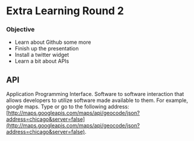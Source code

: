 # Extra Learning Round 2

### Objective

* Learn about Github some more
* Finish up the presentation
* Install a twitter widget
* Learn a bit about APIs

## API

Application Programming Interface. Software to software interaction that allows developers to utilize software made available to them. For example, google maps. Type or go to the following address:  [http://maps.googleapis.com/maps/api/geocode/json?address=chicago&server=false](http://maps.googleapis.com/maps/api/geocode/json?address=chicago&server=false).
